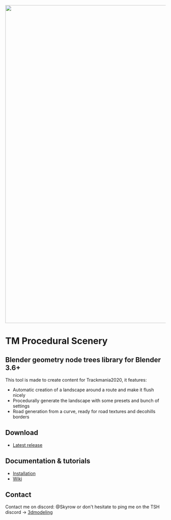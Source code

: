 <p align="center">
  <img width="1000" height="auto" src="https://github.com/Skyrooow/TM-Procedural-Scenery-Lib/assets/151015957/d24bcaaa-b579-4598-b493-9b073f1320b5">
</p>

# TM Procedural Scenery
## Blender geometry node trees library for Blender 3.6+
This tool is made to create content for Trackmania2020, it features:
- Automatic creation of a landscape around a route and make it flush nicely
- Procedurally generate the landscape with some presets and bunch of settings
- Road generation from a curve, ready for road textures and decohills borders

## Download
- [Latest release](https://github.com/Skyrooow/TM-Procedural-Scenery-Lib/releases/latest)

## Documentation & tutorials
- [Installation](https://github.com/Skyrooow/TM-Procedural-Scenery-Lib/wiki/1%E2%80%90Installation)
- [Wiki](https://github.com/Skyrooow/TM-Procedural-Scenery-Lib/wiki)

## Contact
Contact me on discord: @Skyrow or don't hesitate to ping me on the TSH discord -> [3dmodeling](https://discord.com/channels/891279104794574948/905181250053107722)
